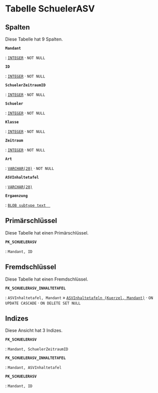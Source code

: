 # Tabelle **SchuelerASV**



## Spalten

Diese Tabelle hat 9 Spalten.

**`Mandant`**

:   [`INTEGER`](https://firebirdsql.org/file/documentation/html/en/refdocs/fblangref40/firebird-40-language-reference.html#fblangref40-datatypes-inttypes) · `NOT NULL`

    

**`ID`**

:   [`INTEGER`](https://firebirdsql.org/file/documentation/html/en/refdocs/fblangref40/firebird-40-language-reference.html#fblangref40-datatypes-inttypes) · `NOT NULL`

    

**`SchuelerZeitraumID`**

:   [`INTEGER`](https://firebirdsql.org/file/documentation/html/en/refdocs/fblangref40/firebird-40-language-reference.html#fblangref40-datatypes-inttypes) · `NOT NULL`

    

**`Schueler`**

:   [`INTEGER`](https://firebirdsql.org/file/documentation/html/en/refdocs/fblangref40/firebird-40-language-reference.html#fblangref40-datatypes-inttypes) · `NOT NULL`

    

**`Klasse`**

:   [`INTEGER`](https://firebirdsql.org/file/documentation/html/en/refdocs/fblangref40/firebird-40-language-reference.html#fblangref40-datatypes-inttypes) · `NOT NULL`

    

**`Zeitraum`**

:   [`INTEGER`](https://firebirdsql.org/file/documentation/html/en/refdocs/fblangref40/firebird-40-language-reference.html#fblangref40-datatypes-inttypes) · `NOT NULL`

    

**`Art`**

:   [`VARCHAR(20)`](https://firebirdsql.org/file/documentation/html/en/refdocs/fblangref40/firebird-40-language-reference.html#fblangref40-datatypes-chartypes) · `NOT NULL`

    

**`ASVInhaltetafel`**

:   [`VARCHAR(20)`](https://firebirdsql.org/file/documentation/html/en/refdocs/fblangref40/firebird-40-language-reference.html#fblangref40-datatypes-chartypes)

    

**`Ergaenzung`**

:   [`BLOB subtype text  `](https://firebirdsql.org/file/documentation/html/en/refdocs/fblangref40/firebird-40-language-reference.html#fblangref40-datatypes-bnrytypes)

    

## Primärschlüssel

Diese Tabelle hat einen Primärschlüssel.

**`PK_SCHUELERASV`**

:   `Mandant, ID`

    

## Fremdschlüssel

Diese Tabelle hat einen Fremdschlüssel.

**`FK_SCHUELERASV_INHALTETAFEL`**

:   `ASVInhaltetafel, Mandant` » [`ASVInhaltetafeln (Kuerzel, Mandant)`](../../tables/asvinhaltetafeln) · `ON UPDATE CASCADE` · `ON DELETE SET NULL`

    

## Indizes

Diese Ansicht hat 3 Indizes.

**`FK_SCHUELERASV`**

:   `Mandant, SchuelerZeitraumID`

    

**`FK_SCHUELERASV_INHALTETAFEL`**

:   `Mandant, ASVInhaltetafel`

    

**`PK_SCHUELERASV`**

:   `Mandant, ID`

    
